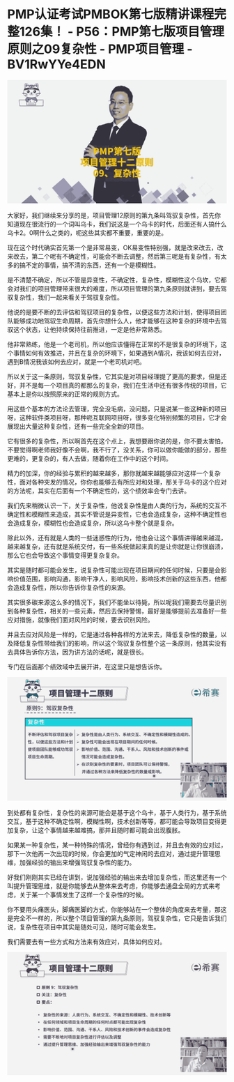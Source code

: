# PMP认证考试PMBOK第七版精讲课程完整126集！ - P56：PMP第七版项目管理原则之09复杂性 - PMP项目管理 - BV1RwYYe4EDN

![](img/3ee3ddb40a6463b77cafbc087bee3c12_0.png)

大家好，我们继续来分享的是，项目管理12原则的第九条叫驾驭复杂性，首先你知道现在很流行的一个词叫乌卡，我们说这是一个乌卡的时代，后面还有人搞什么乌卡2。0啊什么之类的，呃这些其实都不重要，重要的是。

现在这个时代确实首先第一个是非常易变，OK易变性特别强，就是改来改去，改来改去，第二个呢有不确定性，可能会不断去调整，然后第三呢是有复杂性，有太多的搞不定的事情，搞不清的东西，还有一个是模糊性。

是不清楚不确定，所以不管是异变性，不确定性，复杂性，模糊性这个乌坎，它都会对我们的项目管理带来很大的难度，所以项目管理的第九条原则就讲到，要去驾驭复杂性，我们一起来看关于驾驭复杂性。

他说的是要不断的去评估和驾驭项目的复杂性，以便这些方法和计划，使得项目团队能够成功地驾驭生命周期，首先你想什么人，他才能够在这种复杂的环境中去驾驭这个状态，让他持续保持往前推进，一定是他非常熟悉。

他非常熟练，他是一个老司机，所以他应该懂得在正常的不是很复杂的环境下，这个事情如何有效推进，并且在复杂的环境下，如果遇到A情况，我该如何去应对，遇到B情况我该如何去应对，就是一个老司机对吧。

所以关于这一条原则，驾驭复杂性，它其实是对项目经理提了更高的要求，但是还好，并不是每一个项目真的都那么的复杂，我们在生活中还有很多传统的项目，它基本上是你以按照原来的正常的规则方式。

用这些个基本的方法论去管理，完全没毛病，没问题，只是说某一些这种新的项目呀，这种软件类项目呀，那种呃互联网项目呀，很多变化特别频繁的项目，它才会展现出大量这种复杂性，还有一些完全全新的项目。

它有很多的复杂性，所以啊首先在这个点上，我想要跟你说的是，你不要太害怕，不要觉得啊老师我好像不会啊，我不行了，没关系，你可以做你能做的部分，那些更难的，更复杂的，有人去做，随着你在工作中的这个时间。

精力的加深，你的经验与累积的越来越多，那你就越来越能够应对这样一个复杂性，面对各种突发的情况，你你也能够去有所应对和处理，那关于乌卡的这个应对的方法呢，其实在后面有一个不确定性的，这个绩效率会专门去讲。

我们先来稍微认识一下，关于复杂性，他说复杂性是由人类的行为，系统的交互不确定性和模糊性来造成，其实不管说是异变性，它也会造成复杂，这种不确定性也会造成复杂，模糊性也会造成复杂，所以这乌卡整个就是复杂。

除此以外，还有就是人类的一些迷惑性的行为，他也会让这个事情讲得越来越混，越来越复杂，还有就是系统交付，有一些系统做起来真的是让你就是让你很崩溃，那么它也会导致这个事情变得更复杂复杂。

其实是随时都可能会发生，说复杂性可能出现在项目期间的任何时候，只要是会影响价值范围，影响沟通，影响干净人，影响风险，影响技术创新的这些东西，他都会造成复杂性，所以你告诉你复杂性的来源。

其实很多碳来源这么多的情况下，我们不能坐以待毙，所以呢我们需要去尽量识别到各种复杂性，相关的一些元素，然后去保持警惕，最好是能够提前去准备好一些应对措施，就像我们面对风险的时候，要去识别风险。

并且去应对风险是一样的，它是通过各种各样的方法来去，降低复杂性的数量，以及降低复杂性带给我们的影响，所以这个驾驭复杂性整个这一条原则，他其实没有去具体告诉你方法，因为讲方法的话呢，就是很长。

专门在后面那个绩效域中去展开讲，在这里只是想告诉你。

![](img/3ee3ddb40a6463b77cafbc087bee3c12_2.png)

到处都有复杂性，复杂性的来源可能会是基于这个乌卡，基于人类行为，基于系统交互，基于这种不确定性啊，模糊性啊，技术创新等等，都可能会导致项目变得更加复杂，让这个事情越来越难搞，那并且随时都可能会出现腹胀。

如果某一种复杂性，某一种特殊的情况，曾经你有遇到过，并且去有效的应对过，那下一次他再一次出现的时候，你会更加的气定神闲的去应对，通过提升管理思维，加强经验的输出来增强驾驭复杂性的能力。

好我们刚刚其实已经在讲到，说加强经验的输出来去增加复杂性，而这里还有一个叫提升管理思维，就是你能够去从整体来去考虑，你能够去通盘全局的方式来考虑，关于某一个事情发生了这样一个复杂性的时候。

你不要用头痛医头，脚痛医脚的方式，你能够站在一个整体的角度来去考量，那这是完全不一样的，所以整个项目管理的第九条原则，驾驭复杂性，它只是告诉我们说，复杂性在项目中其实是随处可见，随时可能会发生。

我们需要去有一些方式和方法来有效应对，具体如何应对。

![](img/3ee3ddb40a6463b77cafbc087bee3c12_4.png)